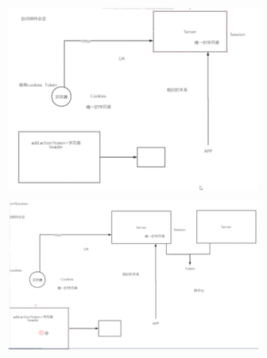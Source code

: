 ![image-20201021004147378](基础知识.assets/image-20201021004147378.png)

![image-20201021004212121](基础知识.assets/image-20201021004212121.png)